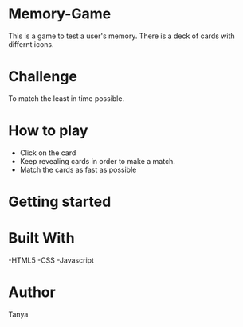 # Memory-Game
This is a game to test a user's memory. There is a deck of cards with differnt icons. 
# Challenge
To match the least in time possible.
# How to play
- Click on the card 
- Keep revealing cards in order to make a match.
- Match the cards as fast as possible
# Getting started
# Built With
-HTML5
-CSS
-Javascript
# Author
Tanya
